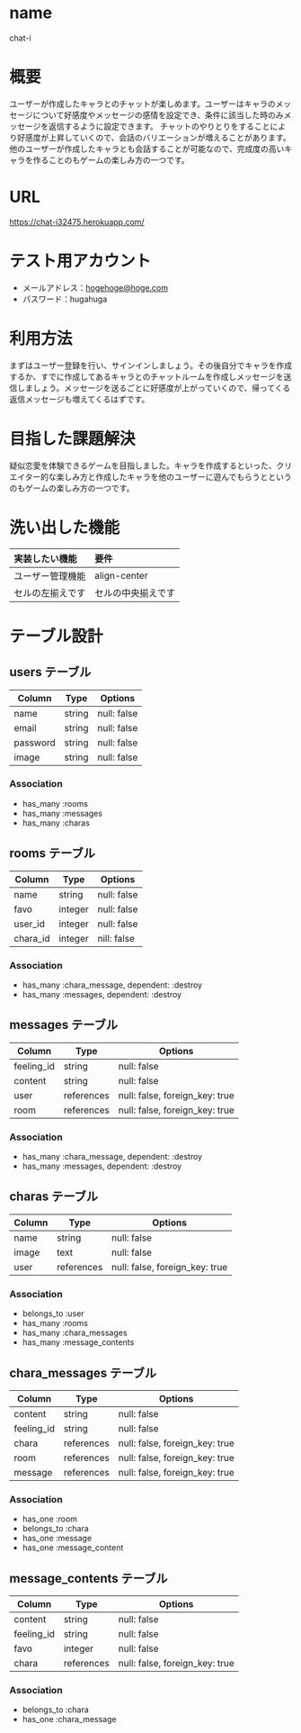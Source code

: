 # name

chat-i

# 概要
ユーザーが作成したキャラとのチャットが楽しめます。ユーザーはキャラのメッセージについて好感度やメッセージの感情を設定でき、条件に該当した時のみメッセージを返信するように設定できます。
チャットのやりとりをすることにより好感度が上昇していくので、会話のバリエーションが増えることがあります。
他のユーザーが作成したキャラとも会話することが可能なので、完成度の高いキャラを作ることのもゲームの楽しみ方の一つです。

# URL
https://chat-i32475.herokuapp.com/

# テスト用アカウント
* メールアドレス：hogehoge@hoge.com
* パスワード：hugahuga

# 利用方法
まずはユーザー登録を行い、サインインしましょう。その後自分でキャラを作成するか、すでに作成してあるキャラとのチャットルームを作成しメッセージを送信しましょう。メッセージを送るごとに好感度が上がっていくので、帰ってくる返信メッセージも増えてくるはずです。

# 目指した課題解決
疑似恋愛を体験できるゲームを目指しました。キャラを作成するといった、クリエイター的な楽しみ方と作成したキャラを他のユーザーに遊んでもらうとというのもゲームの楽しみ方の一つです。

# 洗い出した機能

|実装したい機能|要件|
|:---|:---|
|ユーザー管理機能|align-center|
|セルの左揃えです|セルの中央揃えです|







# テーブル設計

## users テーブル

| Column   | Type   | Options     |
| -------- | ------ | ----------- |
| name     | string | null: false |
| email    | string | null: false |
| password | string | null: false |
| image    | string | null: false |

### Association
- has_many :rooms
- has_many :messages
- has_many :charas

## rooms テーブル

| Column   | Type    | Options     |
| -------- | ------- | ----------- |
| name     | string  | null: false |
| favo     | integer | null: false |
| user_id  | integer | null: false |
| chara_id | integer | nill: false |

### Association
- has_many :chara_message, dependent: :destroy
- has_many :messages, dependent: :destroy

## messages テーブル

| Column     | Type       | Options                        |
| ---------- | ---------- | ------------------------------ |
| feeling_id | string     | null: false                    |
| content    | string     | null: false                    |
| user       | references | null: false, foreign_key: true |
| room       | references | null: false, foreign_key: true |

### Association
- has_many :chara_message, dependent: :destroy
- has_many :messages, dependent: :destroy
  
## charas テーブル

| Column     | Type       | Options                        |
| ---------- | -------    | ------------------------------ |
| name       | string     | null: false                    |
| image      | text       | null: false                    |
| user       | references | null: false, foreign_key: true |

### Association
- belongs_to :user
- has_many :rooms
- has_many :chara_messages
- has_many :message_contents

## chara_messages テーブル

| Column       | Type       | Options                        |
| ------------ | ---------- | ------------------------------ |
| content      | string     | null: false                    |
| feeling_id   | string     | null: false                    |
| chara        | references | null: false, foreign_key: true |
| room         | references | null: false, foreign_key: true |
| message      | references | null: false, foreign_key: true | 

### Association
- has_one :room
- belongs_to :chara
- has_one :message
- has_one :message_content

## message_contents テーブル

| Column       | Type       | Options                        |
| ------------ | ---------- | ------------------------------ |
| content      | string     | null: false                    |
| feeling_id   | string     | null: false                    |
| favo         | integer    | null: false                    |
| chara        | references | null: false, foreign_key: true |

### Association
- belongs_to :chara
- has_one :chara_message

